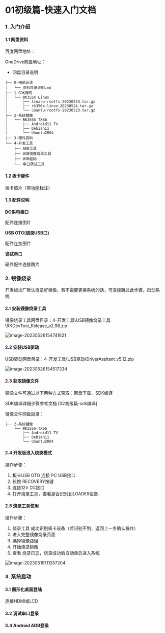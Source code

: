 # 01初级篇-快速入门文档







### 1. 入门介绍

#### 1.1 网盘资料

百度网盘地址：

OneDrive网盘地址：

* 网盘目录说明

```
├── 0-用前必读
│   └── 资料目录说明.md
├── 1-SDK源码
│   └── RK356X Linux
│       ├── linaro-rootfs-20230524.tar.gz
│       ├── rk356x-linux-20230524.tar.gz
│       └── ubuntu-rootfs-20230523.tar.gz
├── 2-系统镜像
│   └── RK3566 TX66
│       ├── Android11 TV
│       ├── Debian11
│       └── Ubuntu2004
├── 3-硬件资料
└── 4-开发工具
    ├── ADB工具
    ├── USB镜像烧录工具
    ├── USB驱动
    └── 串口调试工具
```

#### 1.2 板卡硬件

板卡照片（带功能标注）

#### 1.3 配件说明

**DC供电接口**

配件连接图片

**USB OTG(烧录USB口)**

配件连接图片

**调试串口**

硬件配件连接图片

### 2. 镜像烧录

开发板出厂默认烧录好镜像，若不需要更换系统的话，可直接跳过此步骤，启动系统

#### 2.1 安装镜像烧录工具

镜像烧录工具网盘目录：4-开发工具\USB镜像烧录工具\RKDevTool\_Release\_v2.96.zip

![image-20230526154741821](http://tanzhtanzh.oss-cn-shenzhen.aliyuncs.com/img/image-20230526154741821.png)

#### 2.2 安装USB驱动

USB驱动网盘目录：4-开发工具\USB驱动\DriverAssitant\_v5.12.zip

![image-20230526154517334](http://tanzhtanzh.oss-cn-shenzhen.aliyuncs.com/img/image-20230526154517334.png)

#### 2.3 获取镜像文件

镜像文件可通过以下两种方式获取：网盘下载、SDK编译

SDK编译详细步骤参考文档 \[02初级篇-sdk编译]

镜像文件网盘目录：

```
├── 2-系统镜像
    └── RK3566-TX66
        ├── Android11-TV
        ├── Debian11
        └── Ubuntu2004
```

#### 2.4 开发板进入烧录模式

操作步骤：

1. 板卡USB OTG 连接 PC USB接口
2. 长按 RECOVERY按键
3. 连接12V DC接口
4. 打开烧录工具，查看是否识别到LOADER设备

#### 2.5 烧录工具使用

操作步骤：

1. 烧录工具 成功识别板卡设备（若识别不到，返回上一步确认操作）
2. 进入完整镜像烧录页面
3. 选择镜像路径
4. 开始烧录镜像
5. 查看 烧录日志，烧录成功后自动重启进入系统

![image-20230519111357204](http://tanzhtanzh.oss-cn-shenzhen.aliyuncs.com/img/image-20230519111357204.png)

### 3. 系统启动

#### 3.1 图形化桌面登陆

连接HDMI或LCD

#### 3.2 调试串口登录

#### 3.4 Android ADB登录
